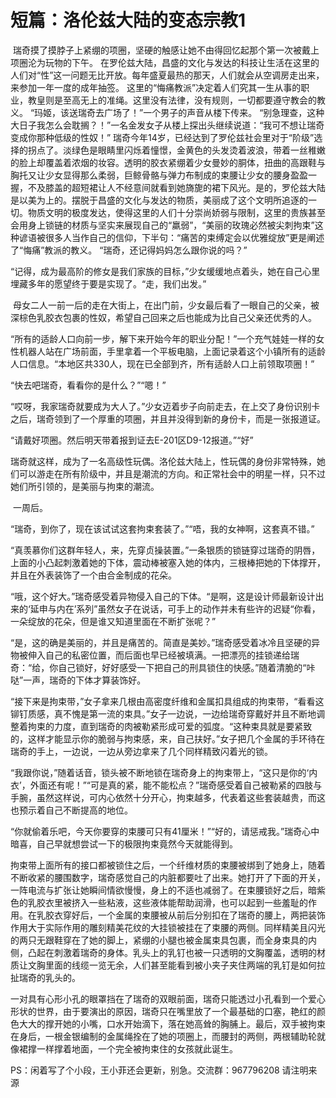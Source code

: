 # 短篇：洛伦兹大陆的变态宗教1

 瑞奇摸了摸脖子上紧绷的项圈，坚硬的触感让她不由得回忆起那个第一次被戴上项圈沦为玩物的下午。
在罗伦兹大陆，昌盛的文化与发达的科技让生活在这里的人们对“性”这一问题无比开放。每年盛夏最热的那天，人们就会从空调房走出来，来参加一年一度的成年抽签。
这里的“悔痛教派”决定着人们究其一生从事的职业，教皇则是至高无上的准绳。这里没有法律，没有规则，一切都要遵守教会的教义。
“玛姬，该送瑞奇去广场了！”一个男子的声音从楼下传来。
“别急理查，这种大日子我怎么会耽搁？！”一名金发女子从楼上探出头继续说道：“我可不想让瑞奇变成你那种低级的性奴！”
瑞奇今年14岁，已经达到了罗伦兹社会里对于“阶级”选择的拐点了。淡绿色是眼睛里闪烁着憧憬，金黄色的头发烫着波浪，带着一丝稚嫩的脸上却覆盖着浓烟的妆容。透明的胶衣紧绷着少女曼妙的胴体，扭曲的高跟鞋与胸托又让少女显得那么柔弱，巨鲸骨骼与弹力布制成的束腰让少女的腰身盈盈一握，不及膝盖的超短裙让人不经意间就看到她旖旎的裙下风光。是的，罗伦兹大陆是以美为上的。摆脱于昌盛的文化与发达的物质，美丽成了这个文明所追逐的一切。物质文明的极度发达，使得这里的人们十分崇尚娇弱与限制，这里的贵族甚至会用身上锁链的材质与坚实来展现自己的“羸弱”，“美丽的玫瑰必然被尖刺拘束”这种谚语被很多人当作自己的信仰，下半句：“痛苦的束缚定会以优雅绽放”更是阐述了“悔痛”教派的教义。
“瑞奇，还记得妈妈怎么跟你说的吗？”

“记得，成为最高阶的修女是我们家族的目标，”少女缓缓地点着头，她在自己心里埋藏多年的愿望终于要是实现了。“走，我们出发。”

 母女二人一前一后的走在大街上，在出门前，少女最后看了一眼自己的父亲，被深棕色乳胶衣包裹的性奴，希望自己回来之后也能成为比自己父亲还优秀的人。

“所有的适龄人口向前一步，解下来开始今年的职业分配！”一个充气娃娃一样的女性机器人站在广场前面，手里拿着一个平板电脑，上面记录着这个小镇所有的适龄人口信息。“本地区共330人，现在已全部到齐，所有适龄人口上前领取项圈！”

“快去吧瑞奇，看看你的是什么？”“嗯！”

“哎呀，我家瑞奇就要成为大人了。”少女迈着步子向前走去，在上交了身份识别卡之后，瑞奇领到了一个厚重的项圈，并且并没得到新的身份卡，而是一张报道证。

“请戴好项圈。然后明天带着报到证去E-201区D9-12报道。”“好”

瑞奇就这样，成为了一名高级性玩偶。洛伦兹大陆上，性玩偶的身份非常特殊，她们可以游走在所有阶级中，并且是潮流的方向。和正常社会中的明星一样，只不过她们所引领的，是美丽与拘束的潮流。

 一周后。

“瑞奇，到你了，现在该试试这套拘束套装了。”“唔，我的女神啊，这套真不错。”

“真羡慕你们这群年轻人，来，先穿贞操装置。”一条银质的锁链穿过瑞奇的阴唇，上面的小凸起刺激着她的下体，震动棒被塞入她的体内，三根棒把她的下体撑开，并且在外表装饰了一个由合金制成的花朵。

“哦，这个好大。”瑞奇感受着异物侵入自己的下体。“是啊，这是设计师最新设计出来的‘延申与内在’系列”虽然女子在说话，可手上的动作并未有些许的迟疑“你看，一朵绽放的花朵，但是谁又知道里面在不断扩张呢？”

“是，这的确是美丽的，并且是痛苦的。简直是美妙。”瑞奇感受着冰冷且坚硬的异物被伸入自己的私密位置，而后面也早已经被填满。一把漂亮的挂锁递给瑞奇：“给，你自己锁好，好好感受一下把自己的刑具锁住的快感。”随着清脆的“咔哒”一声，瑞奇的下体才算装饰好。

“接下来是拘束带，”女子拿来几根由高密度纤维和金属扣具组成的拘束带，“看看这铆钉质感，真不愧是第一流的束具。”女子一边说，一边给瑞奇穿戴好并且不断地调整着拘束的力度，直到瑞奇的肉被勒紧形成可爱的弧度。“这种束具就是要紧致的，这样才能显示你的脆弱与拘束感，来，自己扶好。”女子把几个金属的手环待在瑞奇的手上，一边说，一边从旁边拿来了几个同样精致闪着光的锁。

“我跟你说，”随着话音，锁头被不断地锁在瑞奇身上的拘束带上，“这只是你的‘内衣’，外面还有呢！”“可是真的紧，能不能松点？”瑞奇感受着自己被勒紧的四肢与手腕，虽然这样说，可内心依然十分开心，拘束越多，代表着这些套装越贵，而这也预示着自己不断提高的地位。

“你就偷着乐吧，今天你要穿的束腰可只有41厘米！”“好的，请惩戒我。”瑞奇心中暗喜，自己早就想尝试一下的极限拘束竟然今天就能得到。

拘束带上面所有的接口都被锁住之后，一个纤维材质的束腰被绑到了她身上，随着不断收紧的腰围数字，瑞奇感觉自己的内脏都要吐了出来。她打开了下面的开关，一阵电流与扩张让她瞬间情欲慢慢，身上的不适也减弱了。在束腰锁好之后，暗紫色的乳胶衣里被挤入一些粘液，这些液体能帮助润滑，也可以起到一些羞耻的作用。在乳胶衣穿好后，一个金属的束腰被从前后分别扣在了瑞奇的腰上，两把装饰作用大于实际作用的雕刻精美花纹的大挂锁被挂在了束腰的两侧。同样精美且闪光的两只无跟鞋穿在了她的脚上，紧绷的小腿也被金属束具包裹，而全身束具的内侧，凸起在刺激着瑞奇的身体。乳头上的乳钉也被一只透明的文胸覆盖，透明的材质让文胸里面的线缆一览无余，人们甚至能看到被小夹子夹住两端的乳钉是如何拉扯瑞奇的乳头的。

一对具有心形小孔的眼罩挡在了瑞奇的双眼前面，瑞奇只能透过小孔看到一个爱心形状的世界，由于要演出的原因，瑞奇只在嘴里放了一个最基础的口塞，艳红的颜色大大的撑开她的小嘴，口水开始滴下，落在她高耸的胸脯上。最后，双手被拘束在身后，一根金银编制的金属绳拴在了她的项圈上，而腰封的两侧，两根辅助轮就像裙撑一样撑着地面，一个完全被拘束住的女孩就此诞生。 

PS：闲着写了个小段，王小菲还会更新，别急。交流群：967796208 请注明来源

